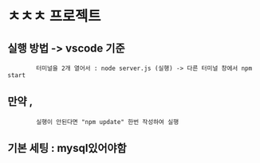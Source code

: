 # ㅊㅊㅊ 프로젝트
## 실행 방법 -> vscode 기준
            터미널을 2개 열어서 : node server.js (실행) -> 다른 터미널 창에서 npm start
## 만약 , 
            실행이 안된다면 "npm update" 한번 작성하여 실행

## 기본 세팅 : mysql있어야함  
